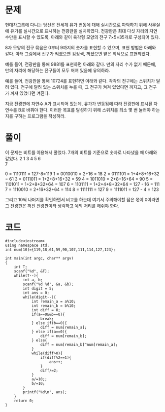 # 문제

현대차그룹에 다니는 당신은 전세계 유가 변동에 대해 실시간으로 파악하기 위해 사무실에 유가를 실시간으로 표시하는 전광판을 설치하였다. 전광판은 최대 다섯 자리의 자연수만을 표시할 수 있도록, 아래와 같이 육각형 모양의 전구 7×5=35개로 구성되어 있다.

8자 모양의 전구 묶음은 0부터 9까지의 숫자를 표현할 수 있으며, 표현 방법은 아래와 같다. 아래 그림에서 전구가 켜졌으면 검정색, 꺼졌으면 옅은 회색으로 표현되었다.

예를 들어, 전광판을 통해 9881를 표현하면 아래와 같다. 만의 자리 수가 없기 때문에, 만의 자리에 해당하는 전구들이 모두 꺼져 있음에 유의하라.

예를 들어, 전광판을 통해 10724를 표현하면 아래와 같다.
각각의 전구에는 스위치가 달려 있다. 전구에 달려 있는 스위치를 누를 때, 그 전구가 켜져 있었다면 꺼지고, 그 전구가 꺼져 있었다면 켜진다.

지금 전광판에 자연수 A가 표시되어 있는데, 유가가 변동됨에 따라 전광판에 표시된 자연수를 B로 바꿔야 한다. 이러한 목표를 달성하기 위해 스위치를 최소 몇 번 눌러야 하는지를 구하는 프로그램을 작성하라.

# 풀이

이 문제는 비트를 이용해서 풀었다.
7개의 비트를 기준으로 숫자로 나타냈을 때 아래와 같았다.
 2
1 3
 4
5 6    
 7

0 = 1110111 = 127-8=119
1 = 0010010 = 2+16 = 18
2 = 0111101 = 1+4+8+16+32 = 61
3 = 0111011 = 1+2+8+16+32 = 59
4 = 1011010 = 2+8+16+64 = 90
5 = 1101011 = 1+2+8+32+64 = 107
6 = 1101111 = 1+2+4+8+32+64 = 127 - 16 = 111
7 = 1110010 = 2+16+32+64 = 114
8 = 1111111 = 127
9 = 1111011 = 127 - 4 = 123

그리고 10씩 나머지를 확인하면서 비교를 하는데 여기서 주의해야할 점은 몫이 0이라면 그 전광판은 꺼진 전광판이라 생각하고 예외 처리를 해줘야 한다.

# 코드
```
#include<iostream>
using namespace std;
int num[10]={119,18,61,59,90,107,111,114,127,123};

int main(int argc, char** argv)
{
    int T;
    scanf("%d", &T);
    while(T--){
        int a, b;
        scanf("%d %d", &a, &b);
        int digit = 5;
        int ans = 0;
        while(digit--){
            int remain_a = a%10;
            int remain_b = b%10;
            int diff = 0;
            if(a==0&&b==0){
                break;
            } else if(b==0){
                diff = num[remain_a];
            } else if(a==0){
                diff = num[remain_b];
            } else{
                diff = num[remain_b]^num[remain_a];
            }
            while(diff>0){
                if(diff%2==1){
                    ans++;
                }
                diff/=2;
            }
            a/=10;;
            b/=10;
        }
        printf("%d\n", ans);
    }
    return 0;
}
```